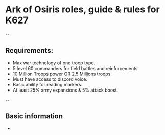 # Ark of Osiris roles, guide & rules for K627

--

## Requirements:

- Max war technology of one troop type.
- 5 level 60 commanders for field battles and reinforcements.
- 10 Million Troops power OR 2.5 Millions troops.
- Must have access to discord voice.
- Basic ability for reading markers.
- At least 25% army expansions & 5% attack boost.

--

## Basic information

-
